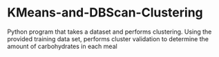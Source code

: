 # KMeans-and-DBScan-Clustering
Python program that takes a dataset and performs clustering. Using the provided training data set, performs cluster validation to determine the amount of carbohydrates in each meal



